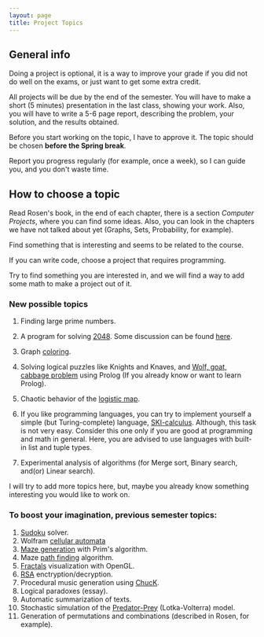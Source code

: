 ```yaml
---
layout: page
title: Project Topics
---
```


## General info

Doing a project is optional,
it is a way to improve your grade if you did not do well on the exams,
or just want to get some extra credit.

All projects will be due by the end of the semester. 
You will have to make a short (5 minutes) presentation in the last class, showing your work. 
Also, you will have to write a 5-6 page report, describing the problem, 
your solution, and the results obtained.

Before you start working on the topic, I have to approve it. 
The topic should be chosen **before the Spring break**.

Report you progress regularly (for example, once a week), so I can guide you, and you don't waste time.

## How to choose a topic

Read Rosen's book, in the end of each chapter, there is a section 
*Computer Projects*, where you can find some ideas.
Also, you can look in the chapters we have not talked about yet (Graphs, Sets, Probability, for example).

Find something that is interesting and seems to be related to the course.

If you can write code, choose a project that requires programming.

Try to find something you are interested in, and we will find a way to add some math to make a project out of it.

### New possible topics
1. Finding large prime numbers.

1. A program for solving [2048](http://gabrielecirulli.github.io/2048/). 
Some discussion can be found [here](http://stackoverflow.com/questions/22342854/what-is-the-optimal-algorithm-for-the-game-2048).

1. Graph [coloring](https://en.wikipedia.org/wiki/Graph_coloring).

1. Solving logical puzzles like Knights and Knaves, and 
[Wolf, goat, cabbage problem](http://jeux.lulu.pagesperso-orange.fr/html/anglais/loupChe/loupChe1.htm) 
using Prolog (If you already know or want to learn Prolog).

1. Chaotic behavior of the [logistic map](https://en.wikipedia.org/wiki/Logistic_map).

1. If you like programming languages, you can try to implement yourself a simple (but Turing-complete)
language, [SKI-calculus](https://en.wikipedia.org/wiki/SKI_combinator_calculus). Although, this task is not very easy.
Consider this one only if you are good at programming and math in general. 
Here, you are advised to use languages with built-in list and tuple types.

1. Experimental analysis of algorithms (for Merge sort, Binary search, and(or) Linear search).

I will try to add more topics here, but, maybe you already know something
interesting you would like to work on.

### To boost your imagination, previous semester topics:
1. [Sudoku](https://en.wikipedia.org/wiki/Sudoku) solver.
1. Wolfram [cellular automata](http://mathworld.wolfram.com/CellularAutomaton.html)
1. [Maze generation](https://en.wikipedia.org/wiki/Maze_generation_algorithm) with Prim's algorithm.
1. Maze [path finding](http://www.cs.bu.edu/teaching/alg/maze/) algorithm.
1. [Fractals](https://en.wikipedia.org/wiki/Fractal) visualization with OpenGL.
1. [RSA](https://en.wikipedia.org/wiki/RSA_%28cryptosystem%29) enctryption/decryption.
1. Procedural music generation using [ChucK](http://chuck.cs.princeton.edu/).
1. Logical paradoxes (essay).
1. Automatic summarization of texts. 
1. Stochastic simulation of the 
[Predator-Prey](https://alliance.seas.upenn.edu/~ese303/wiki/index.php?n=Main.StochasticSimulationOfChemicalReactions) (Lotka-Volterra) model.
1. Generation of permutations and combinations (described in Rosen, for example).


